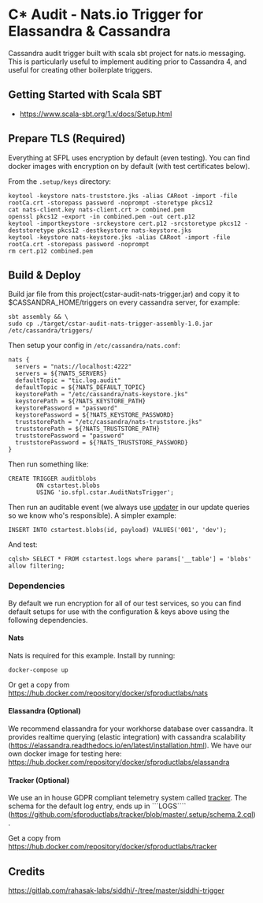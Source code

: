 # C* Audit - Nats.io Trigger for Elassandra & Cassandra

Cassandra audit trigger built with scala sbt project for nats.io messaging. This is particularly useful to implement auditing prior to Cassandra 4, and useful for creating other boilerplate triggers.

## Getting Started with Scala SBT
* https://www.scala-sbt.org/1.x/docs/Setup.html

## Prepare TLS (Required)

Everything at SFPL uses encryption by default (even testing). You can find docker images with encryption on by default (with test certificates below).

From the ```.setup/keys``` directory:
```
keytool -keystore nats-truststore.jks -alias CARoot -import -file rootCa.crt -storepass password -noprompt -storetype pkcs12
cat nats-client.key nats-client.crt > combined.pem
openssl pkcs12 -export -in combined.pem -out cert.p12
keytool -importkeystore -srckeystore cert.p12 -srcstoretype pkcs12 -deststoretype pkcs12 -destkeystore nats-keystore.jks
keytool -keystore nats-keystore.jks -alias CARoot -import -file rootCa.crt -storepass password -noprompt
rm cert.p12 combined.pem
```

## Build & Deploy

Build jar file from this project(cstar-audit-nats-trigger.jar) and copy it to $CASSANDRA_HOME/triggers on every cassandra server, for example:

```
sbt assembly && \
sudo cp ./target/cstar-audit-nats-trigger-assembly-1.0.jar /etc/cassandra/triggers/
```
Then setup your config in ```/etc/cassandra/nats.conf```:
```
nats {
  servers = "nats://localhost:4222"
  servers = ${?NATS_SERVERS}
  defaultTopic = "tic.log.audit"
  defaultTopic = ${?NATS_DEFAULT_TOPIC}
  keystorePath = "/etc/cassandra/nats-keystore.jks"
  keystorePath = ${?NATS_KEYSTORE_PATH}
  keystorePassword = "password"
  keystorePassword = ${?NATS_KEYSTORE_PASSWORD}
  truststorePath = "/etc/cassandra/nats-truststore.jks"
  truststorePath = ${?NATS_TRUSTSTORE_PATH}
  truststorePassword = "password"
  truststorePassword = ${?NATS_TRUSTSTORE_PASSWORD}  
}
```

Then run something like:
```
CREATE TRIGGER auditblobs
        ON cstartest.blobs
        USING 'io.sfpl.cstar.AuditNatsTrigger';
```

Then run an auditable event (we always use [updater](https://github.com/sfproductlabs/tracker/blob/eafe7f90b1b740abe2a3a9324574491c27f5da99/.setup/schema.2.cql#L374) in our update queries so we know who's responsible). A simpler example:
```
INSERT INTO cstartest.blobs(id, payload) VALUES('001', 'dev');
```

And test:
```
cqlsh> SELECT * FROM cstartest.logs where params['__table'] = 'blobs' allow filtering;
```

### Dependencies

By default we run encryption for all of our test services, so you can find default setups for use with the configuration & keys above using the following dependencies.

#### Nats

Nats is required for this example. Install by running:

```
docker-compose up
```

Or get a copy from https://hub.docker.com/repository/docker/sfproductlabs/nats

#### Elassandra (Optional)

We recommend elassandra for your workhorse database over cassandra. It provides realtime querying (elastic integration) with cassandra scalability (https://elassandra.readthedocs.io/en/latest/installation.html). We have our own docker image for testing here: https://hub.docker.com/repository/docker/sfproductlabs/elassandra

#### Tracker (Optional)

We use an in house GDPR compliant telemetry system called [tracker](https://github.com/sfproductlabs/tracker). The schema for the default log entry, ends up in ```LOGS```` (https://github.com/sfproductlabs/tracker/blob/master/.setup/schema.2.cql).

Get a copy from https://hub.docker.com/repository/docker/sfproductlabs/tracker

## Credits

https://gitlab.com/rahasak-labs/siddhi/-/tree/master/siddhi-trigger
